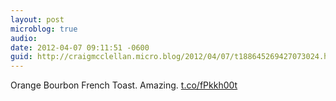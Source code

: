 ```yaml
---
layout: post
microblog: true
audio: 
date: 2012-04-07 09:11:51 -0600
guid: http://craigmcclellan.micro.blog/2012/04/07/t188645269427073024.html
---
```

Orange Bourbon French Toast. Amazing.  [t.co/fPkkh00t](https://t.co/fPkkh00t)
